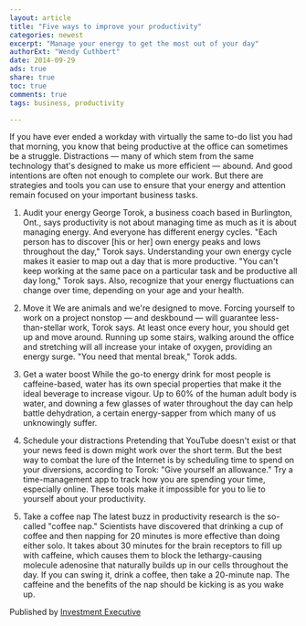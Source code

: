 ```yaml
---
layout: article
title: "Five ways to improve your productivity"
categories: newest
excerpt: "Manage your energy to get the most out of your day"
authorExt: "Wendy Cuthbert"
date: 2014-09-29
ads: true
share: true
toc: true
comments: true
tags: business, productivity

---
```


If you have ever ended a workday with virtually the same to-do list you had that morning, you know that being productive at the office can sometimes be a struggle.
Distractions — many of which stem from the same technology that's designed to make us more efficient — abound. And good intentions are often not enough to complete our work. But there are strategies and tools you can use to ensure that your energy and attention remain focused on your important business tasks.

1. Audit your energy
George Torok, a business coach based in Burlington, Ont., says productivity is not about managing time as much as it is about managing energy. And everyone has different energy cycles.
"Each person has to discover [his or her] own energy peaks and lows throughout the day," Torok says.
Understanding your own energy cycle makes it easier to map out a day that is more productive.
"You can't keep working at the same pace on a particular task and be productive all day long," Torok says.
Also, recognize that your energy fluctuations can change over time, depending on your age and your health.

2. Move it
We are animals and we're designed to move. Forcing yourself to work on a project nonstop — and deskbound — will guarantee less-than-stellar work, Torok says.
At least once every hour, you should get up and move around. Running up some stairs, walking around the office and stretching will all increase your intake of oxygen, providing an energy surge. "You need that mental break," Torok adds.

3. Get a water boost
While the go-to energy drink for most people is caffeine-based, water has its own special properties that make it the ideal beverage to increase vigour.
Up to 60% of the human adult body is water, and downing a few glasses of water throughout the day can help battle dehydration, a certain energy-sapper from which many of us unknowingly suffer.

4. Schedule your distractions
Pretending that YouTube doesn't exist or that your news feed is down might work over the short term. But the best way to combat the lure of the Internet is by scheduling time to spend on your diversions, according to Torok: "Give yourself an allowance."
Try a time-management app to track how you are spending your time, especially online. These tools make it impossible for you to lie to yourself about your productivity. 

5. Take a coffee nap
The latest buzz in productivity research is the so-called "coffee nap." Scientists have discovered that drinking a cup of coffee and then napping for 20 minutes is more effective than doing either solo.
It takes about 30 minutes for the brain receptors to fill up with caffeine, which causes them to block the lethargy-causing molecule adenosine that naturally builds up in our cells throughout the day. If you can swing it, drink a coffee, then take a 20-minute nap. The caffeine and the benefits of the nap should be kicking is as you wake up.

Published by [Investment Executive](http://www.investmentexecutive.com/-/five-ways-to-improve-your-productivity)
